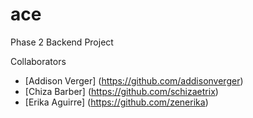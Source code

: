 # ace
Phase 2 Backend Project

Collaborators
* [Addison Verger] (https://github.com/addisonverger)
* [Chiza Barber] (https://github.com/schizaetrix)
* [Erika Aguirre] (https://github.com/zenerika)


